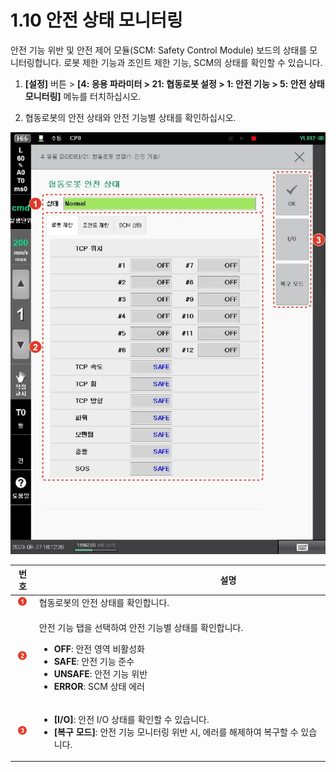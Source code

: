 # 1.10 안전 상태 모니터링

안전 기능 위반 및 안전 제어 모듈(SCM: Safety Control Module) 보드의 상태를 모니터링합니다. 로봇 제한 기능과 조인트 제한 기능, SCM의 상태를 확인할 수 있습니다.

1.  **\[설정]** 버튼 > **\[4: 응용 파라미터 > 21: 협동로봇 설정 > 1: 안전 기능 > 5: 안전 상태 모니터링]** 메뉴를 터치하십시오.


2. &#x20;협동로봇의 안전 상태와 안전 기능별 상태를 확인하십시오.

![](../../_assets/image49.jpeg)

|               **번호**               | 　　　　　　　　　　　**설명**                                                                                                                                                                                                    |
| :--------------------------------: | -------------------------------------------------------------------------------------------------------------------------------------------------------------------------------------------------------------------- |
|  ![](../../_assets/1.png)  | 협동로봇의 안전 상태를 확인합니다.                                                                                                                                                                                                  |
|  ![](../../_assets/2.png)  | <p>안전 기능 탭을 선택하여 안전 기능별 상태를 확인합니다.</p><ul><li><strong>OFF</strong>: 안전 영역 비활성화</li><li><strong>SAFE</strong>: 안전 기능 준수</li><li><strong>UNSAFE</strong>: 안전 기능 위반</li><li><strong>ERROR</strong>: SCM 상태 에러</li></ul> |
|  ![](../../_assets/3.png)  | <ul><li><strong>[I/O]</strong>: 안전 I/O 상태를 확인할 수 있습니다.</li><li><strong>[복구 모드]</strong>: 안전 기능 모니터링 위반 시, 에러를 해제하여 복구할 수 있습니다.</li></ul>                                                                             |

